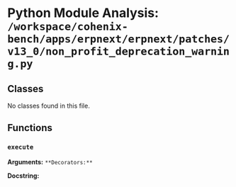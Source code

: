 # Python Module Analysis: `/workspace/cohenix-bench/apps/erpnext/erpnext/patches/v13_0/non_profit_deprecation_warning.py`

## Classes

No classes found in this file.


## Functions

### `execute`
**Arguments:** ``
**Decorators:** ``

**Docstring:**
```

```

